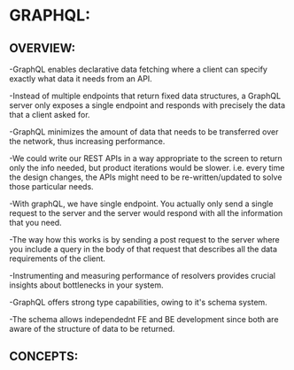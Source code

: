 # GRAPHQL:

## OVERVIEW:

-GraphQL enables declarative data fetching where a client can specify exactly what data it needs from an API.

-Instead of multiple endpoints that return fixed data structures, a GraphQL server only exposes a single endpoint and responds with precisely the data that a client asked for.

-GraphQL minimizes the amount of data that needs to be transferred over the network, thus increasing performance.

-We could write our REST APIs in a way appropriate to the screen to return only the info needed, but product iterations would be slower. i.e. every time the design changes, the APIs might need to be re-written/updated to solve those particular needs. 

-With graphQL, we have single endpoint. You actually only send a single request to the server and the server would respond with all the information that you need.

-The way how this works is by sending a post request to the server where you include a query in the body of that request that describes all the data requirements of the client.

-Instrumenting and measuring performance of resolvers provides crucial insights about bottlenecks in your system.

-GraphQL offers strong type capabilities, owing to it's schema system.

-The schema allows independednt FE and BE development since both are aware of the structure of data to be returned.

## CONCEPTS:








